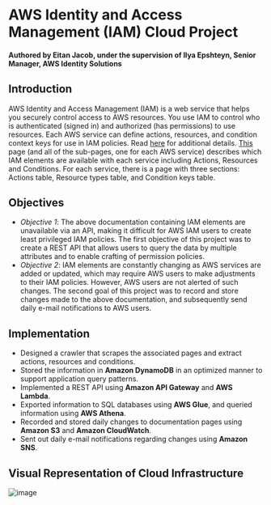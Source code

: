 # AWS Identity and Access Management (IAM) Cloud Project
#### Authored by Eitan Jacob, under the supervision of Ilya Epshteyn, Senior Manager, AWS Identity Solutions

## Introduction

AWS Identity and Access Management (IAM) is a web service that helps you securely control access to AWS resources. You use IAM to control who is authenticated (signed in) and authorized (has permissions) to use resources. Each AWS service can define actions, resources, and condition context keys for use in IAM policies. Read [here](https://docs.aws.amazon.com/IAM/latest/UserGuide/intro-structure.html) for additional details. 
[This](https://docs.aws.amazon.com/service-authorization/latest/reference/reference_policies_actions-resources-contextkeys.html) page (and all of the sub-pages, one for each AWS service) describes which IAM elements are available with each service including Actions, Resources and Conditions. For each service, there is a page with three sections: Actions table, Resource types table, and Condition keys table.
## Objectives
- *Objective 1*: The above documentation containing IAM elements are unavailable via an API, making it difficult for AWS IAM users to create least privileged IAM policies. The first objective of this project was to create a REST API that allows users to query the data by multiple attributes and to enable crafting of permission policies.
- *Objective 2*: IAM elements are constantly changing as AWS services are added or updated, which may require AWS users to make adjustments to their IAM policies. However, AWS users are not alerted of such changes. The second goal of this project was to record and store changes made to the above documentation, and subsequently send daily e-mail notifications to AWS users.
## Implementation
-	Designed a crawler that scrapes the associated pages and extract actions, resources and conditions.
-	Stored the information in **Amazon DynamoDB** in an optimized manner to support application query patterns.
-	Implemented a REST API using **Amazon API Gateway** and **AWS Lambda**.
-	Exported information to SQL databases using **AWS Glue**, and queried information using **AWS Athena**.
-	Recorded and stored daily changes to documentation pages using **Amazon S3** and **Amazon CloudWatch**.
-	Sent out daily e-mail notifications regarding changes using **Amazon SNS**.

## Visual Representation of Cloud Infrastructure
![image](https://user-images.githubusercontent.com/70673892/202306665-5eff1177-bbf4-4e94-b1c3-1666c6184984.png)
